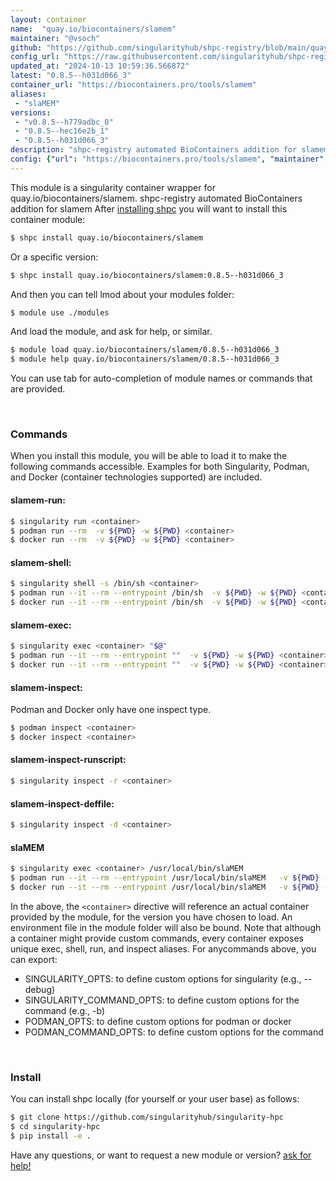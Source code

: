 ```yaml
---
layout: container
name:  "quay.io/biocontainers/slamem"
maintainer: "@vsoch"
github: "https://github.com/singularityhub/shpc-registry/blob/main/quay.io/biocontainers/slamem/container.yaml"
config_url: "https://raw.githubusercontent.com/singularityhub/shpc-registry/main/quay.io/biocontainers/slamem/container.yaml"
updated_at: "2024-10-13 10:59:36.566872"
latest: "0.8.5--h031d066_3"
container_url: "https://biocontainers.pro/tools/slamem"
aliases:
 - "slaMEM"
versions:
 - "v0.8.5--h779adbc_0"
 - "0.8.5--hec16e2b_1"
 - "0.8.5--h031d066_3"
description: "shpc-registry automated BioContainers addition for slamem"
config: {"url": "https://biocontainers.pro/tools/slamem", "maintainer": "@vsoch", "description": "shpc-registry automated BioContainers addition for slamem", "latest": {"0.8.5--h031d066_3": "sha256:1a2cfb207df29a3f4597a1950b3cdf6cb6c6689e668bdbd9bca59c5138fb2091"}, "tags": {"v0.8.5--h779adbc_0": "sha256:839a7025e184d553021d1aac43d305b0b4b09c5f8205ebbff8431cdb6e1b9684", "0.8.5--hec16e2b_1": "sha256:a74c2b46db94b4489e18dd4d1eba268a9c0fed658680af875a79693159261ae8", "0.8.5--h031d066_3": "sha256:1a2cfb207df29a3f4597a1950b3cdf6cb6c6689e668bdbd9bca59c5138fb2091"}, "docker": "quay.io/biocontainers/slamem", "aliases": {"slaMEM": "/usr/local/bin/slaMEM"}}
---
```


This module is a singularity container wrapper for quay.io/biocontainers/slamem.
shpc-registry automated BioContainers addition for slamem
After [installing shpc](#install) you will want to install this container module:


```bash
$ shpc install quay.io/biocontainers/slamem
```

Or a specific version:

```bash
$ shpc install quay.io/biocontainers/slamem:0.8.5--h031d066_3
```

And then you can tell lmod about your modules folder:

```bash
$ module use ./modules
```

And load the module, and ask for help, or similar.

```bash
$ module load quay.io/biocontainers/slamem/0.8.5--h031d066_3
$ module help quay.io/biocontainers/slamem/0.8.5--h031d066_3
```

You can use tab for auto-completion of module names or commands that are provided.

<br>

### Commands

When you install this module, you will be able to load it to make the following commands accessible.
Examples for both Singularity, Podman, and Docker (container technologies supported) are included.

#### slamem-run:

```bash
$ singularity run <container>
$ podman run --rm  -v ${PWD} -w ${PWD} <container>
$ docker run --rm  -v ${PWD} -w ${PWD} <container>
```

#### slamem-shell:

```bash
$ singularity shell -s /bin/sh <container>
$ podman run --it --rm --entrypoint /bin/sh  -v ${PWD} -w ${PWD} <container>
$ docker run --it --rm --entrypoint /bin/sh  -v ${PWD} -w ${PWD} <container>
```

#### slamem-exec:

```bash
$ singularity exec <container> "$@"
$ podman run --it --rm --entrypoint ""  -v ${PWD} -w ${PWD} <container> "$@"
$ docker run --it --rm --entrypoint ""  -v ${PWD} -w ${PWD} <container> "$@"
```

#### slamem-inspect:

Podman and Docker only have one inspect type.

```bash
$ podman inspect <container>
$ docker inspect <container>
```

#### slamem-inspect-runscript:

```bash
$ singularity inspect -r <container>
```

#### slamem-inspect-deffile:

```bash
$ singularity inspect -d <container>
```


#### slaMEM

```bash
$ singularity exec <container> /usr/local/bin/slaMEM
$ podman run --it --rm --entrypoint /usr/local/bin/slaMEM   -v ${PWD} -w ${PWD} <container> -c " $@"
$ docker run --it --rm --entrypoint /usr/local/bin/slaMEM   -v ${PWD} -w ${PWD} <container> -c " $@"
```



In the above, the `<container>` directive will reference an actual container provided
by the module, for the version you have chosen to load. An environment file in the
module folder will also be bound. Note that although a container
might provide custom commands, every container exposes unique exec, shell, run, and
inspect aliases. For anycommands above, you can export:

 - SINGULARITY_OPTS: to define custom options for singularity (e.g., --debug)
 - SINGULARITY_COMMAND_OPTS: to define custom options for the command (e.g., -b)
 - PODMAN_OPTS: to define custom options for podman or docker
 - PODMAN_COMMAND_OPTS: to define custom options for the command

<br>

### Install

You can install shpc locally (for yourself or your user base) as follows:

```bash
$ git clone https://github.com/singularityhub/singularity-hpc
$ cd singularity-hpc
$ pip install -e .
```

Have any questions, or want to request a new module or version? [ask for help!](https://github.com/singularityhub/singularity-hpc/issues)